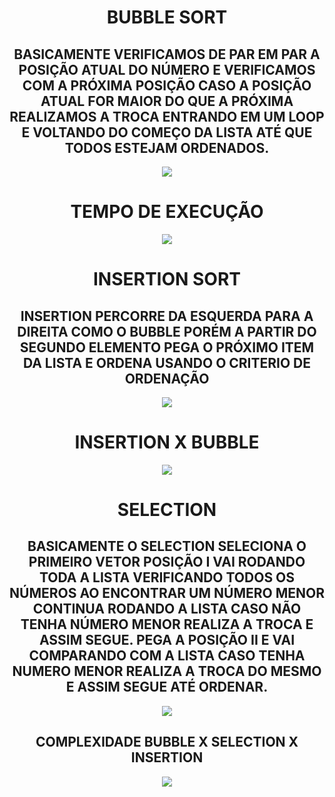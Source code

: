 <html>
<body>
<h1 color="blue" align="center">BUBBLE SORT</h1>
<p>
<h2 align="center">BASICAMENTE VERIFICAMOS DE PAR EM PAR A POSIÇÃO ATUAL DO NÚMERO E VERIFICAMOS COM A PRÓXIMA POSIÇÃO CASO A POSIÇÃO ATUAL FOR MAIOR DO QUE A PRÓXIMA REALIZAMOS A TROCA
ENTRANDO EM UM LOOP E VOLTANDO DO COMEÇO DA LISTA ATÉ QUE TODOS ESTEJAM ORDENADOS.</h2>
</p>
<p align="center">
<img src="https://www.programiz.com/sites/tutorial2program/files/Bubble-sort-0.png">
</p>
<h1 color="blue" align="center">TEMPO DE EXECUÇÃO</h1>
<p align="center">
  <img src="https://miro.medium.com/max/599/1*9xHclC3mesd9G2fFSt76fA.png">
</p>
<h1 color="blue" align="center">INSERTION SORT</h1>
<p>
<h2 align="center">INSERTION PERCORRE DA ESQUERDA PARA A DIREITA COMO O BUBBLE PORÉM A PARTIR DO SEGUNDO ELEMENTO PEGA O PRÓXIMO ITEM DA LISTA E ORDENA USANDO
O CRITERIO DE ORDENAÇÃO</h2>
</p>

<p align="center">
<img src="https://miro.medium.com/max/765/0*1zi2XtjiLXa3LYZh.PNG"
</P>
<h1 align="center">INSERTION X BUBBLE </h1>
<p align="center">
<img src="https://4.bp.blogspot.com/-EyeELX6FcgI/WzAk5BAA7nI/AAAAAAAAIFM/rjJ4_kKZ4P8Izyp15y2xZaJ0peYdtW29QCLcBGAs/s1600/comparativo-desempenho-bubble-selection-insertion-sort.png">
</p>
<h1 color="blue" align="center">SELECTION</h1>
<h2 align='center'>BASICAMENTE O SELECTION SELECIONA O PRIMEIRO VETOR POSIÇÃO I VAI RODANDO TODA A LISTA VERIFICANDO TODOS OS NÚMEROS AO ENCONTRAR UM NÚMERO MENOR CONTINUA RODANDO A LISTA
CASO NÃO TENHA NÚMERO MENOR REALIZA A TROCA E ASSIM SEGUE. PEGA A POSIÇÃO II E VAI COMPARANDO COM A LISTA CASO TENHA NUMERO MENOR REALIZA A TROCA DO MESMO E ASSIM SEGUE
ATÉ ORDENAR.</h2>
<p align="center">
<img src='https://www.programiz.com/sites/tutorial2program/files/Selection-sort-0.png'
</p>
<h2 align='center'>COMPLEXIDADE BUBBLE X SELECTION X INSERTION</h2>
<p align='center'>
<img src='https://miro.medium.com/max/981/1*sav5YXtt9R_3jmw7TBcSMg.png'>
</p>

</body>
</html>
